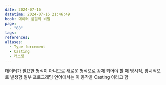 ```yaml
---
date: 2024-07-16
datetime: 2024-07-16 21:46:49
book: 데이터_품질의_비밀
page:
  - "88"
tags: 
references: 
aliases:
  - Type forcement
  - Casting
  - 캐스팅
---
```

데이터가 필요한 형식이 아니므로 새로운 형식으로 강제 되어야 할 때 명시적, 암시적으로 발생함
일부 프로그래밍 언어에서는 이 동작을 Casting 이라고 함
